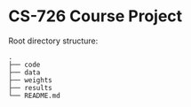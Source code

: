# CS-726 Course Project
  
Root directory structure:
```
.
├── code
├── data
├── weights
├── results
└── README.md
```
